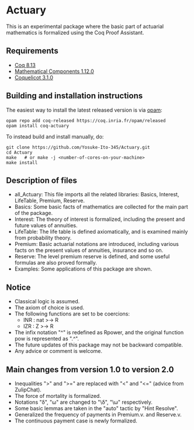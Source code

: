 # Actuary

This is an experimental package where the basic part of actuarial mathematics is formalized using the Coq Proof Assistant.

## Requirements

- [Coq 8.13](https://coq.inria.fr/download)
- [Mathematical Components 1.12.0](https://math-comp.github.io)
- [Coquelicot 3.1.0](https://gitlab.inria.fr/coquelicot/coquelicot)

## Building and installation instructions

The easiest way to install the latest released version
is via [opam](https://opam.ocaml.org/doc/Install.html):

```shell
opam repo add coq-released https://coq.inria.fr/opam/released
opam install coq-actuary
```

To instead build and install manually, do:

``` shell
git clone https://github.com/Yosuke-Ito-345/Actuary.git
cd Actuary
make   # or make -j <number-of-cores-on-your-machine>
make install
```

## Description of files

- all_Actuary: This file imports all the related libraries: Basics, Interest, LifeTable, Premium, Reserve.
- Basics: Some basic facts of mathematics are collected for the main part of the package.
- Interest: The theory of interest is formalized, including the present and future values of annuities.
- LifeTable: The life table is defined axiomatically, and is examined mainly from probability theory.
- Premium: Basic actuarial notations are introduced, including various facts on the present values of annuities, insurance and so on.
- Reserve: The level premium reserve is defined, and some useful formulas are also proved formally.
- Examples: Some applications of this package are shown.

## Notice

- Classical logic is assumed.
- The axiom of choice is used.
- The following functions are set to be coercions:
  - INR : nat >-> R
  - IZR : Z >-> R
- The infix notation "^" is redefined as Rpower, and the original function pow is represented as ".^".
- The future updates of this package may not be backward compatible.
- Any advice or comment is welcome.

## Main changes from version 1.0 to version 2.0

- Inequalities ">" and ">=" are replaced with "<" and "<=" (advice from ZulipChat).
- The force of mortality is formalized.
- Notations "δ", "ω" are changed to "\δ", "\ω" respectively.
- Some basic lemmas are taken in the "auto" tactic by "Hint Resolve".
- Generalized the frequency of payments in Premium.v. and Reserve.v.
- The continuous payment case is newly formalized.
